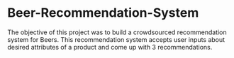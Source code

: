 # Beer-Recommendation-System

The objective of this project was to build a crowdsourced recommendation system for Beers. This recommendation system accepts user inputs about desired attributes of a product and come up with 3 recommendations. 
